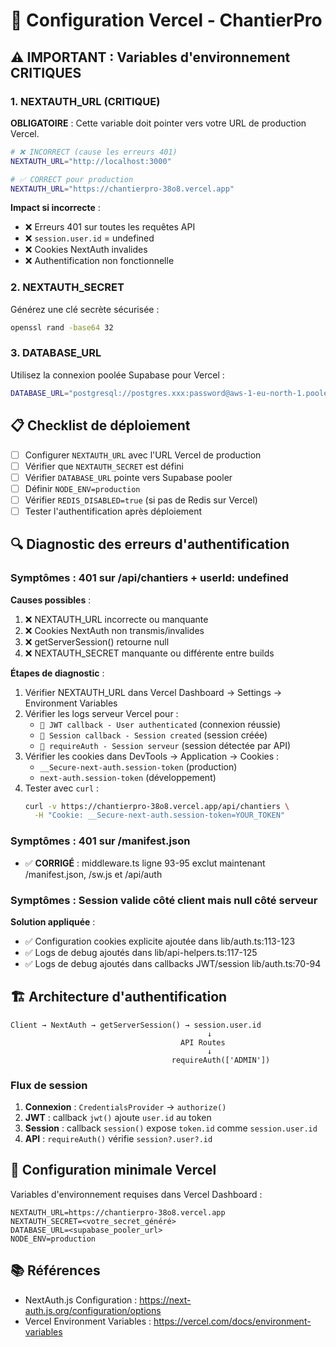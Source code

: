 # 🚀 Configuration Vercel - ChantierPro

## ⚠️ IMPORTANT : Variables d'environnement CRITIQUES

### 1. NEXTAUTH_URL (CRITIQUE)
**OBLIGATOIRE** : Cette variable doit pointer vers votre URL de production Vercel.

```bash
# ❌ INCORRECT (cause les erreurs 401)
NEXTAUTH_URL="http://localhost:3000"

# ✅ CORRECT pour production
NEXTAUTH_URL="https://chantierpro-38o8.vercel.app"
```

**Impact si incorrecte** :
- ❌ Erreurs 401 sur toutes les requêtes API
- ❌ `session.user.id` = undefined
- ❌ Cookies NextAuth invalides
- ❌ Authentification non fonctionnelle

### 2. NEXTAUTH_SECRET
Générez une clé secrète sécurisée :
```bash
openssl rand -base64 32
```

### 3. DATABASE_URL
Utilisez la connexion poolée Supabase pour Vercel :
```bash
DATABASE_URL="postgresql://postgres.xxx:password@aws-1-eu-north-1.pooler.supabase.com:5432/postgres?pgbouncer=true&connection_limit=1&pool_timeout=20&schema=public"
```

## 📋 Checklist de déploiement

- [ ] Configurer `NEXTAUTH_URL` avec l'URL Vercel de production
- [ ] Vérifier que `NEXTAUTH_SECRET` est défini
- [ ] Vérifier `DATABASE_URL` pointe vers Supabase pooler
- [ ] Définir `NODE_ENV=production`
- [ ] Vérifier `REDIS_DISABLED=true` (si pas de Redis sur Vercel)
- [ ] Tester l'authentification après déploiement

## 🔍 Diagnostic des erreurs d'authentification

### Symptômes : 401 sur /api/chantiers + userId: undefined
**Causes possibles** :
1. ❌ NEXTAUTH_URL incorrecte ou manquante
2. ❌ Cookies NextAuth non transmis/invalides
3. ❌ getServerSession() retourne null
4. ❌ NEXTAUTH_SECRET manquante ou différente entre builds

**Étapes de diagnostic** :
1. Vérifier NEXTAUTH_URL dans Vercel Dashboard → Settings → Environment Variables
2. Vérifier les logs serveur Vercel pour :
   - `🔑 JWT callback - User authenticated` (connexion réussie)
   - `👤 Session callback - Session created` (session créée)
   - `🔐 requireAuth - Session serveur` (session détectée par API)
3. Vérifier les cookies dans DevTools → Application → Cookies :
   - `__Secure-next-auth.session-token` (production)
   - `next-auth.session-token` (développement)
4. Tester avec `curl` :
   ```bash
   curl -v https://chantierpro-38o8.vercel.app/api/chantiers \
     -H "Cookie: __Secure-next-auth.session-token=YOUR_TOKEN"
   ```

### Symptômes : 401 sur /manifest.json
- ✅ **CORRIGÉ** : middleware.ts ligne 93-95 exclut maintenant /manifest.json, /sw.js et /api/auth

### Symptômes : Session valide côté client mais null côté serveur
**Solution appliquée** :
- ✅ Configuration cookies explicite ajoutée dans lib/auth.ts:113-123
- ✅ Logs de debug ajoutés dans lib/api-helpers.ts:117-125
- ✅ Logs de debug ajoutés dans callbacks JWT/session lib/auth.ts:70-94

## 🏗️ Architecture d'authentification

```
Client → NextAuth → getServerSession() → session.user.id
                                            ↓
                                      API Routes
                                            ↓
                                    requireAuth(['ADMIN'])
```

### Flux de session
1. **Connexion** : `CredentialsProvider` → `authorize()`
2. **JWT** : callback `jwt()` ajoute `user.id` au token
3. **Session** : callback `session()` expose `token.id` comme `session.user.id`
4. **API** : `requireAuth()` vérifie `session?.user?.id`

## 🔧 Configuration minimale Vercel

Variables d'environnement requises dans Vercel Dashboard :

```env
NEXTAUTH_URL=https://chantierpro-38o8.vercel.app
NEXTAUTH_SECRET=<votre_secret_généré>
DATABASE_URL=<supabase_pooler_url>
NODE_ENV=production
```

## 📚 Références
- NextAuth.js Configuration : https://next-auth.js.org/configuration/options
- Vercel Environment Variables : https://vercel.com/docs/environment-variables